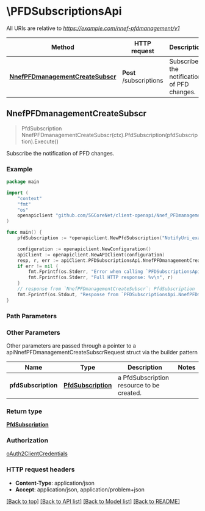 # \PFDSubscriptionsApi

All URIs are relative to *https://example.com/nnef-pfdmanagement/v1*

Method | HTTP request | Description
------------- | ------------- | -------------
[**NnefPFDmanagementCreateSubscr**](PFDSubscriptionsApi.md#NnefPFDmanagementCreateSubscr) | **Post** /subscriptions | Subscribe the notification of PFD changes.



## NnefPFDmanagementCreateSubscr

> PfdSubscription NnefPFDmanagementCreateSubscr(ctx).PfdSubscription(pfdSubscription).Execute()

Subscribe the notification of PFD changes.

### Example

```go
package main

import (
    "context"
    "fmt"
    "os"
    openapiclient "github.com/5GCoreNet/client-openapi/Nnef_PFDmanagement"
)

func main() {
    pfdSubscription := *openapiclient.NewPfdSubscription("NotifyUri_example", "SupportedFeatures_example") // PfdSubscription | a PfdSubscription resource to be created.

    configuration := openapiclient.NewConfiguration()
    apiClient := openapiclient.NewAPIClient(configuration)
    resp, r, err := apiClient.PFDSubscriptionsApi.NnefPFDmanagementCreateSubscr(context.Background()).PfdSubscription(pfdSubscription).Execute()
    if err != nil {
        fmt.Fprintf(os.Stderr, "Error when calling `PFDSubscriptionsApi.NnefPFDmanagementCreateSubscr``: %v\n", err)
        fmt.Fprintf(os.Stderr, "Full HTTP response: %v\n", r)
    }
    // response from `NnefPFDmanagementCreateSubscr`: PfdSubscription
    fmt.Fprintf(os.Stdout, "Response from `PFDSubscriptionsApi.NnefPFDmanagementCreateSubscr`: %v\n", resp)
}
```

### Path Parameters



### Other Parameters

Other parameters are passed through a pointer to a apiNnefPFDmanagementCreateSubscrRequest struct via the builder pattern


Name | Type | Description  | Notes
------------- | ------------- | ------------- | -------------
 **pfdSubscription** | [**PfdSubscription**](PfdSubscription.md) | a PfdSubscription resource to be created. | 

### Return type

[**PfdSubscription**](PfdSubscription.md)

### Authorization

[oAuth2ClientCredentials](../README.md#oAuth2ClientCredentials)

### HTTP request headers

- **Content-Type**: application/json
- **Accept**: application/json, application/problem+json

[[Back to top]](#) [[Back to API list]](../README.md#documentation-for-api-endpoints)
[[Back to Model list]](../README.md#documentation-for-models)
[[Back to README]](../README.md)

